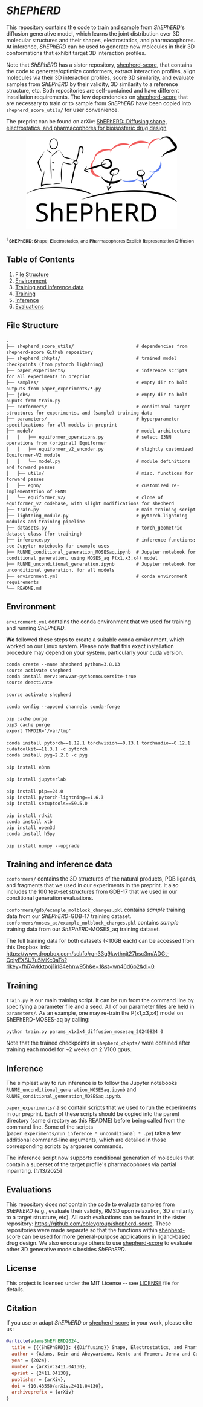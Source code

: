 # *ShEPhERD*
This repository contains the code to train and sample from *ShEPhERD*'s diffusion generative model, which learns the joint distribution over 3D molecular structures and their shapes, electrostatics, and pharmacophores. At inference, *ShEPhERD* can be used to generate new molecules in their 3D conformations that exhibit target 3D interaction profiles.

Note that *ShEPhERD* has a sister repository, [shepherd-score](https://github.com/coleygroup/shepherd-score), that contains the code to generate/optimize conformers, extract interaction profiles, align molecules via their 3D interaction profiles, score 3D similarity, and evaluate samples from *ShEPhERD* by their validity, 3D similarity to a reference structure, etc. Both repositories are self-contained and have different installation requirements. The few dependencies on [shepherd-score](https://github.com/coleygroup/shepherd-score) that are necessary to train or to sample from *ShEPhERD* have been copied into `shepherd_score_utils/` for user convenience.

The preprint can be found on arXiv: [ShEPhERD: Diffusing shape, electrostatics, and pharmacophores for bioisosteric drug design](https://arxiv.org/abs/2411.04130)

<p align="center">
  <img width="400" src="./shepherd_logo.svg">
</p>

<sub><sup>1</sup> **ShEPhERD**: **S**hape, **E**lectrostatics, and **Ph**armacophores **E**xplicit **R**epresentation **D**iffusion</sub>

## Table of Contents
1. [File Structure](##file-structure)
2. [Environment](##environment)
3. [Training and inference data](##training-and-inference-data)
4. [Training](##training)
5. [Inference](##inference)
6. [Evaluations](##evaluations)

## File Structure

```
.
├── shepherd_score_utils/                       # dependencies from shepherd-score Github repository
├── shepherd_chkpts/                            # trained model checkpoints (from pytorch lightning)
├── paper_experiments/                          # inference scripts for all experiments in preprint
├── samples/                                    # empty dir to hold outputs from paper_experiments/*.py
├── jobs/                                       # empty dir to hold ouputs from train.py
├── conformers/                                 # conditional target structures for experiments, and (sample) training data
├── parameters/                                 # hyperparameter specifications for all models in preprint
├── model/                                      # model architecture
│   │   ├── equiformer_operations.py            # select E3NN operations from (original) Equiformer
│   │   ├── equiformer_v2_encoder.py            # slightly customized Equiformer-V2 module
│   │   └── model.py                            # module definitions and forward passes
│   ├── utils/                                  # misc. functions for forward passes
│   ├── egnn/                                   # customized re-implementation of EGNN
│   └── equiformer_v2/                          # clone of equiformer_v2 codebase, with slight modifications for shepherd
├── train.py                                    # main training script
├── lightning_module.py                         # pytorch-lightning modules and training pipeline
├── datasets.py                                 # torch_geometric dataset class (for training)
├── inference.py                                # inference functions; see Jupyter notebooks for example uses
├── RUNME_conditional_generation_MOSESaq.ipynb  # Jupyter notebook for conditional generation, using MOSES_aq P(x1,x3,x4) model
├── RUNME_unconditional_generation.ipynb        # Jupyter notebook for unconditional generation, for all models
├── environment.yml                             # conda environment requirements
└── README.md
```


## Environment

`environment.yml` contains the conda environment that we used for training and running *ShEPhERD*. 

**We** followed these steps to create a suitable conda environment, which worked on our Linux system. Please note that this exact installation procedure may depend on your system, particularly your cuda version.

```
conda create --name shepherd python=3.8.13
source activate shepherd
conda install merv::envvar-pythonnousersite-true
source deactivate

source activate shepherd

conda config --append channels conda-forge

pip cache purge
pip3 cache purge
export TMPDIR='/var/tmp'

conda install pytorch==1.12.1 torchvision==0.13.1 torchaudio==0.12.1 cudatoolkit==11.3.1 -c pytorch
conda install pyg=2.2.0 -c pyg

pip install e3nn

pip install jupyterlab

pip install pip==24.0
pip install pytorch-lightning==1.6.3
pip install setuptools==59.5.0

pip install rdkit
conda install xtb
pip install open3d
conda install h5py

pip install numpy --upgrade
```


## Training and inference data
`conformers/` contains the 3D structures of the natural products, PDB ligands, and fragments that we used in our experiments in the preprint. It also includes the 100 test-set structures from GDB-17 that we used in our conditional generation evaluations. 

`conformers/gdb/example_molblock_charges.pkl` contains *sample* training data from our *ShEPhERD*-GDB-17 training dataset.
`conformers/moses_aq/example_molblock_charges.pkl` contains *sample* training data from our *ShEPhERD*-MOSES_aq training dataset.

The full training data for both datasets (<10GB each) can be accessed from this Dropbox link: https://www.dropbox.com/scl/fo/rgn33g9kwthnjt27bsc3m/ADGt-CplyEXSU7u5MKc0aTo?rlkey=fhi74vkktpoj1irl84ehnw95h&e=1&st=wn46d6o2&dl=0


## Training
`train.py` is our main training script. It can be run from the command line by specifying a parameter file and a seed. All of our parameter files are held in `parameters/`. As an example, one may re-train the P(x1,x3,x4) model on ShEPhERD-MOSES-aq by calling:

`python train.py params_x1x3x4_diffusion_mosesaq_20240824 0`

Note that the trained checkpoints in `shepherd_chkpts/` were obtained after training each model for ~2 weeks on 2 V100 gpus.


## Inference

The simplest way to run inference is to follow the Jupyter notebooks `RUNME_unconditional_generation_MOSESaq.ipynb` and `RUNME_conditional_generation_MOSESaq.ipynb`. 

`paper_experiments/` also contain scripts that we used to run the experiments in our preprint. Each of these scripts should be copied into the parent directory (same directory as this README) before being called from the command line. Some of the scripts (`paper_experiments/run_inference_*_unconditional_*_.py`) take a few additional command-line arguments, which are detailed in those corresponding scripts by argparse commands.

The inference script now supports conditional generation of molecules that contain a superset of the target profile's pharmacophores via partial inpainting. [1/13/2025]


## Evaluations

This repository does *not* contain the code to evaluate samples from *ShEPhERD* (e.g., evaluate their validity, RMSD upon relaxation, 3D similarity to a target structure, etc). All such evaluations can be found in the sister repository: https://github.com/coleygroup/shepherd-score. These repositories were made separate so that the functions within [shepherd-score](https://github.com/coleygroup/shepherd-score) can be used for more general-purpose applications in ligand-based drug design. We also encourage others to use [shepherd-score](https://github.com/coleygroup/shepherd-score) to evaluate other 3D generative models besides *ShEPhERD*.


## License

This project is licensed under the MIT License -- see [LICENSE](./LICENSE) file for details.

## Citation
If you use or adapt *ShEPhERD* or [shepherd-score](https://github.com/coleygroup/shepherd-score) in your work, please cite us:

```bibtex
@article{adamsShEPhERD2024,
  title = {{{ShEPhERD}}: {{Diffusing}} Shape, Electrostatics, and Pharmacophores for Bioisosteric Drug Design},
  author = {Adams, Keir and Abeywardane, Kento and Fromer, Jenna and Coley, Connor W.},
  year = {2024},
  number = {arXiv:2411.04130},
  eprint = {2411.04130},
  publisher = {arXiv},
  doi = {10.48550/arXiv.2411.04130},
  archiveprefix = {arXiv}
}
```
